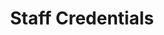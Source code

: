---
layout: cv
permalink: /cv/
title: Staff Credentials
nav: true
nav_order: 5
description: Understanding my background and achievements will give you confidence in my ability to provide high-quality dance education and inspire a love of dance in every student.
toc:
  sidebar: left
---